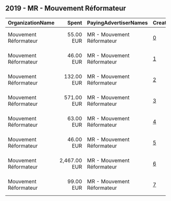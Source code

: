 ## 2019 - MR - Mouvement Réformateur 
|OrganizationName|Spent|PayingAdvertiserNames|CreativeUrls|Impressions|Genders|AgeBrackets|CountryCodes|BillingAddresses|CandidateBallotInformation|
|:---|---:|:---|:---|---:|:---|:---|:---|:---|:---|
|Mouvement Réformateur|55.00 EUR|MR - Mouvement Réformateur|[0](https://www.snap.com/political-ads/asset/122208298be8b98fedbd3bd6bfdb6820194f9fccb0948918f2c19c84879eb207?mediaType=mp4)|75,693||17-24|belgium|"Avenue de la Toison d'Or 84,Bruxelles,1060,BE"||
|Mouvement Réformateur|46.00 EUR|MR - Mouvement Réformateur|[1](https://www.snap.com/political-ads/asset/c5886f72a301720dc4d2dcb29f9de8d3befc1d1013fa7f3849eb4581ca4df838?mediaType=mp4)|65,680||17-24|belgium|"Avenue de la Toison d'Or 84,Bruxelles,1060,BE"||
|Mouvement Réformateur|132.00 EUR|MR - Mouvement Réformateur|[2](https://www.snap.com/political-ads/asset/e2cf35fe799e3ca31d278ca2893e9867bbd6706243b9f73b9b802014dc8d06dc?mediaType=mp4)|185,279||17-24|belgium|"Avenue de la Toison d'Or 84,Bruxelles,1060,BE"||
|Mouvement Réformateur|571.00 EUR|MR - Mouvement Réformateur|[3](https://www.snap.com/political-ads/asset/2041b22ae9dafa812026db7bdc279881292ddf08dc046a73e5ade92098772ba4?mediaType=mp4)|723,637||17-24|belgium|"Avenue de la Toison d'Or 84,Bruxelles,1060,BE"||
|Mouvement Réformateur|63.00 EUR|MR - Mouvement Réformateur|[4](https://www.snap.com/political-ads/asset/9cb22a86f9dfc295d798ea399ef79d212ac7b30d2ae03d812ebeab8fc6f6f384?mediaType=mp4)|85,654||17-24|belgium|"Avenue de la Toison d'Or 84,Bruxelles,1060,BE"||
|Mouvement Réformateur|46.00 EUR|MR - Mouvement Réformateur|[5](https://www.snap.com/political-ads/asset/194c70a8370390896f6abcfa76ecb81b45e7013f7a061499e2455180641ea850?mediaType=mp4)|65,067||17-24|belgium|"Avenue de la Toison d'Or 84,Bruxelles,1060,BE"||
|Mouvement Réformateur|2,467.00 EUR|MR - Mouvement Réformateur|[6](https://www.snap.com/political-ads/asset/94d9d4be2c17fd49f20ddc4f1130b1a014418843ea3c4afc0ea5ab933299f598?mediaType=mp4)|3,346,593||17-24|belgium|"Avenue de la Toison d'Or 84,Bruxelles,1060,BE"||
|Mouvement Réformateur|99.00 EUR|MR - Mouvement Réformateur|[7](https://www.snap.com/political-ads/asset/38e6bf4ab429548e747314760ace8333d4670ef8b076bd76cda22203d0c430e5?mediaType=mp4)|109,920||17-24|belgium|"Avenue de la Toison d'Or 84,Bruxelles,1060,BE"||
